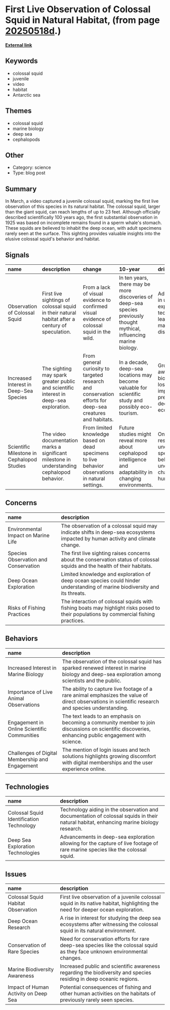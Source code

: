 # __First Live Observation of Colossal Squid in Natural Habitat__, (from page [20250518d](https://kghosh.substack.com/p/20250518d).)

__[External link](https://kottke.org/25/04/the-first-sighting-of-the-colossal-squid?ref=sentiers.media)__



## Keywords

* colossal squid
* juvenile
* video
* habitat
* Antarctic sea

## Themes

* colossal squid
* marine biology
* deep sea
* cephalopods

## Other

* Category: science
* Type: blog post

## Summary

In March, a video captured a juvenile colossal squid, marking the first live observation of this species in its natural habitat. The colossal squid, larger than the giant squid, can reach lengths of up to 23 feet. Although officially described scientifically 100 years ago, the first substantial observation in 1925 was based on incomplete remains found in a sperm whale's stomach. These squids are believed to inhabit the deep ocean, with adult specimens rarely seen at the surface. This sighting provides valuable insights into the elusive colossal squid's behavior and habitat.

## Signals

| name                                       | description                                                                                     | change                                                                                                    | 10-year                                                                                                                  | driving-force                                                                                |   relevancy |
|:-------------------------------------------|:------------------------------------------------------------------------------------------------|:----------------------------------------------------------------------------------------------------------|:-------------------------------------------------------------------------------------------------------------------------|:---------------------------------------------------------------------------------------------|------------:|
| Observation of Colossal Squid              | First live sightings of colossal squid in their natural habitat after a century of speculation. | From a lack of visual evidence to confirmed visual evidence of colossal squid in the wild.                | In ten years, there may be more discoveries of deep-sea species previously thought mythical, influencing marine biology. | Advancements in underwater exploration technology leading to new marine discoveries.         |           4 |
| Increased Interest in Deep-Sea Species     | The sighting may spark greater public and scientific interest in deep-sea exploration.          | From general curiosity to targeted research and conservation efforts for deep-sea creatures and habitats. | In a decade, deep-sea locations may become valuable for scientific study and possibly eco-tourism.                       | Growing awareness of biodiversity loss and the importance of preserving deep-sea ecosystems. |           3 |
| Scientific Milestone in Cephalopod Studies | The video documentation marks a significant milestone in understanding cephalopod behavior.     | From limited knowledge based on dead specimens to live behavior observations in natural settings.         | Future studies might reveal more about cephalopod intelligence and adaptability in changing environments.                | Ongoing research to understand species behavior under climate change and human impact.       |           4 |

## Concerns

| name                                 | description                                                                                                                           |
|:-------------------------------------|:--------------------------------------------------------------------------------------------------------------------------------------|
| Environmental Impact on Marine Life  | The observation of a colossal squid may indicate shifts in deep-sea ecosystems impacted by human activity and climate change.         |
| Species Observation and Conservation | The first live sighting raises concerns about the conservation status of colossal squids and the health of their habitats.            |
| Deep Ocean Exploration               | Limited knowledge and exploration of deep ocean species could hinder understanding of marine biodiversity and its threats.            |
| Risks of Fishing Practices           | The interaction of colossal squids with fishing boats may highlight risks posed to their populations by commercial fishing practices. |

## Behaviors

| name                                            | description                                                                                                                                           |
|:------------------------------------------------|:------------------------------------------------------------------------------------------------------------------------------------------------------|
| Increased Interest in Marine Biology            | The observation of the colossal squid has sparked renewed interest in marine biology and deep-sea exploration among scientists and the public.        |
| Importance of Live Animal Observations          | The ability to capture live footage of a rare animal emphasizes the value of direct observations in scientific research and species understanding.    |
| Engagement in Online Scientific Communities     | The text leads to an emphasis on becoming a community member to join discussions on scientific discoveries, enhancing public engagement with science. |
| Challenges of Digital Membership and Engagement | The mention of login issues and tech solutions highlights growing discomfort with digital memberships and the user experience online.                 |

## Technologies

| name                                     | description                                                                                                                            |
|:-----------------------------------------|:---------------------------------------------------------------------------------------------------------------------------------------|
| Colossal Squid Identification Technology | Technology aiding in the observation and documentation of colossal squids in their natural habitat, enhancing marine biology research. |
| Deep Sea Exploration Technologies        | Advancements in deep-sea exploration allowing for the capture of live footage of rare marine species like the colossal squid.          |

## Issues

| name                                 | description                                                                                                                    |
|:-------------------------------------|:-------------------------------------------------------------------------------------------------------------------------------|
| Colossal Squid Habitat Observation   | First live observation of a juvenile colossal squid in its native habitat, highlighting the need for deeper ocean exploration. |
| Deep Ocean Research                  | A rise in interest for studying the deep sea ecosystems after witnessing the colossal squid in its natural environment.        |
| Conservation of Rare Species         | Need for conservation efforts for rare deep-sea species like the colossal squid as they face unknown environmental changes.    |
| Marine Biodiversity Awareness        | Increased public and scientific awareness regarding the biodiversity and species residing in deep oceanic regions.             |
| Impact of Human Activity on Deep Sea | Potential consequences of fishing and other human activities on the habitats of previously rarely seen species.                |